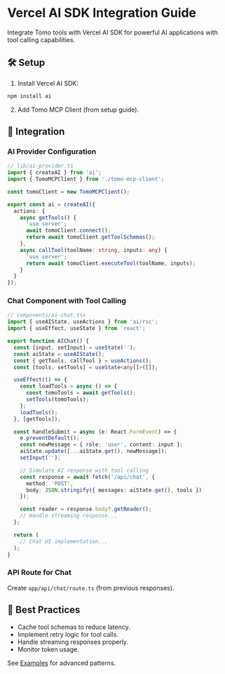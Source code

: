 # Vercel AI SDK Integration Guide

Integrate Tomo tools with Vercel AI SDK for powerful AI applications with tool calling capabilities.

## 🛠️ Setup

1. Install Vercel AI SDK:
```bash
npm install ai
```

2. Add Tomo MCP Client (from setup guide).

## 🔗 Integration

### AI Provider Configuration
```typescript
// lib/ai-provider.ts
import { createAI } from 'ai';
import { TomoMCPClient } from './tomo-mcp-client';

const tomoClient = new TomoMCPClient();

export const ai = createAI({
  actions: {
    async getTools() {
      'use server';
      await tomoClient.connect();
      return await tomoClient.getToolSchemas();
    },
    async callTool(toolName: string, inputs: any) {
      'use server';
      return await tomoClient.executeTool(toolName, inputs);
    }
  }
});
```

### Chat Component with Tool Calling
```typescript
// components/ai-chat.tsx
import { useAIState, useActions } from 'ai/rsc';
import { useEffect, useState } from 'react';

export function AIChat() {
  const [input, setInput] = useState('');
  const aiState = useAIState();
  const { getTools, callTool } = useActions();
  const [tools, setTools] = useState<any[]>([]);

  useEffect(() => {
    const loadTools = async () => {
      const tomoTools = await getTools();
      setTools(tomoTools);
    };
    loadTools();
  }, [getTools]);

  const handleSubmit = async (e: React.FormEvent) => {
    e.preventDefault();
    const newMessage = { role: 'user', content: input };
    aiState.update([...aiState.get(), newMessage]);
    setInput('');

    // Simulate AI response with tool calling
    const response = await fetch('/api/chat', {
      method: 'POST',
      body: JSON.stringify({ messages: aiState.get(), tools })
    });

    const reader = response.body?.getReader();
    // Handle streaming response...
  };

  return (
    // Chat UI implementation...
  );
}
```

### API Route for Chat
Create `app/api/chat/route.ts` (from previous responses).

## 🎯 Best Practices

- Cache tool schemas to reduce latency.
- Implement retry logic for tool calls.
- Handle streaming responses properly.
- Monitor token usage.

See [Examples](./examples/advanced.md#ai-sdk-tool-calling) for advanced patterns. 